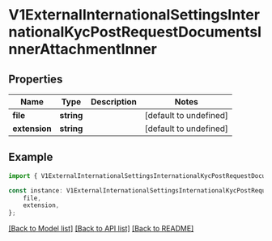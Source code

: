 # V1ExternalInternationalSettingsInternationalKycPostRequestDocumentsInnerAttachmentInner


## Properties

Name | Type | Description | Notes
------------ | ------------- | ------------- | -------------
**file** | **string** |  | [default to undefined]
**extension** | **string** |  | [default to undefined]

## Example

```typescript
import { V1ExternalInternationalSettingsInternationalKycPostRequestDocumentsInnerAttachmentInner } from './api';

const instance: V1ExternalInternationalSettingsInternationalKycPostRequestDocumentsInnerAttachmentInner = {
    file,
    extension,
};
```

[[Back to Model list]](../README.md#documentation-for-models) [[Back to API list]](../README.md#documentation-for-api-endpoints) [[Back to README]](../README.md)
